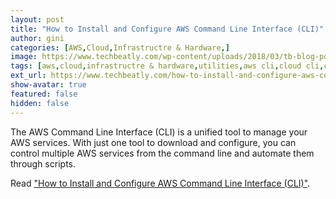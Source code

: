 ```yaml
---
layout: post
title: "How to Install and Configure AWS Command Line Interface (CLI)"
author: gini
categories: [AWS,Cloud,Infrastructre & Hardware,]
image: https://www.techbeatly.com/wp-content/uploads/2018/03/tb-blog-posters-aws-cli-1024x683.png
tags: [aws,cloud,infrastructre & hardware,utilities,aws cli,cloud cli,command line interface,]
ext_url: https://www.techbeatly.com/how-to-install-and-configure-aws-command-line-interface-cli/
show-avatar: true
featured: false
hidden: false
---
```


The AWS Command Line Interface (CLI) is a unified tool to manage your AWS services. With just one tool to download and configure, you can control multiple AWS services from the command line and automate them through scripts.

Read ["How to Install and Configure AWS Command Line Interface (CLI)"](https://www.techbeatly.com/how-to-install-and-configure-aws-command-line-interface-cli/).